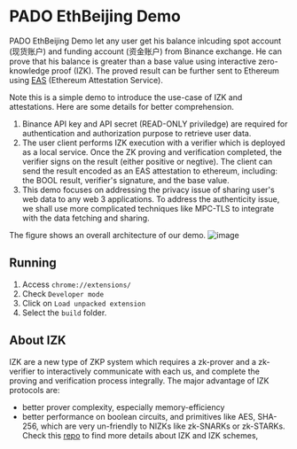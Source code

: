 # PADO EthBeijing Demo

PADO EthBeijing Demo let any user get his balance inlcuding spot account (现货账户) and funding account (资金账户) from Binance exchange. He can prove that his  balance is greater than a base value using interactive zero-knowledge proof (IZK). The proved result can be further sent to Ethereum using [EAS](https://attest.sh/) (Ethereum Attestation Service). 

Note this is a simple demo to introduce the use-case of IZK and attestations. Here are some details for better comprehension.
1. Binance API key and API secret (READ-ONLY priviledge) are required for authentication and authorization purpose to retrieve user data.
2. The user client performs IZK execution with a verifier which is deployed as a local service. Once the ZK proving and verification completed, the verifier signs on the result (either positive or negtive). The client can send the result encoded as an EAS attestation to ethereum, including: the BOOL result, verifier's signature, and the base value. 
3. This demo focuses on addressing the privacy issue of sharing user's web data to any web 3 applications. To address the authenticity issue, we shall use more complicated techniques like MPC-TLS to integrate with the data fetching and sharing. 

The figure shows an overall architecture of our demo. 
![image](https://user-images.githubusercontent.com/17900089/230559026-b7c539f5-7d75-44b7-8b26-70728c84fbba.png)


## Running

1. Access `chrome://extensions/`
2. Check `Developer mode`
3. Click on `Load unpacked extension`
4. Select the `build` folder.

## About IZK

IZK are a new type of ZKP system which requires a zk-prover and a zk-verifier to interactively communicate with each us, and complete the proving and verification process integrally. The major advantage of IZK protocols are:
* better prover complexity, especially memory-efficiency
* better performance on boolean circuits, and primitives like AES, SHA-256, which are very un-friendly to NIZKs like zk-SNARKs or zk-STARKs.
Check this [repo](https://github.com/pado-labs/awesome-izk) to find more details about IZK and IZK schemes, 
